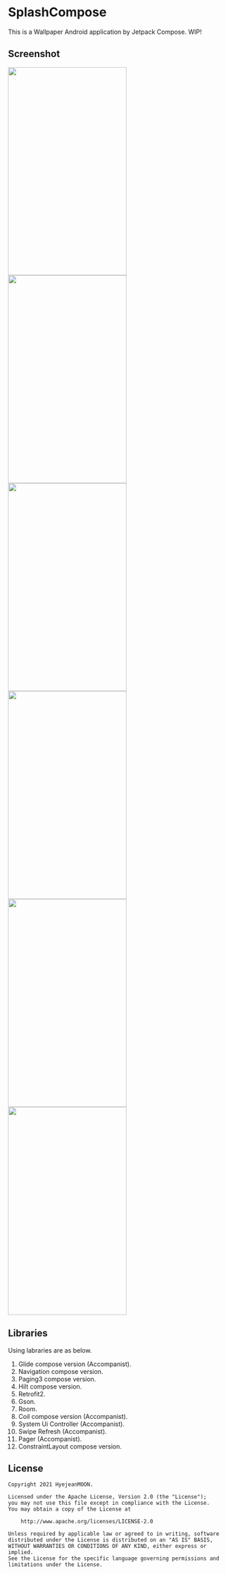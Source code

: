 # SplashCompose
This is a Wallpaper Android application by Jetpack Compose. WIP!

## Screenshot
<img width="269" height="472" src="https://github.com/HyejeanMOON/SplashCompose/blob/main/screenshot/splash_wallpaper_1.png"/><img width="269" height="472" src="https://github.com/HyejeanMOON/SplashCompose/blob/main/screenshot/splash_wallpaper_2.png"/><img width="269" height="472" src="https://github.com/HyejeanMOON/SplashCompose/blob/main/screenshot/splash_wallpaper_6.png"/>
<img width="269" height="472" src="https://github.com/HyejeanMOON/SplashCompose/blob/main/screenshot/splash_wallpaper_3.png"/><img width="269" height="472" src="https://github.com/HyejeanMOON/SplashCompose/blob/main/screenshot/splash_wallpaper_4.png"/><img width="269" height="472" src="https://github.com/HyejeanMOON/SplashCompose/blob/main/screenshot/splash_wallpaper_5.png"/>


## Libraries

Using labraries are as below.
1. Glide compose version (Accompanist).
2. Navigation compose version.
3. Paging3 compose version.
4. Hilt compose version.
5. Retrofit2.
6. Gson.
7. Room.
8. Coil compose version (Accompanist).
9. System Ui Controller (Accompanist).
10. Swipe Refresh (Accompanist).
11. Pager (Accompanist).
12. ConstraintLayout compose version.


## License
```
Copyright 2021 HyejeanMOON.

Licensed under the Apache License, Version 2.0 (the "License");
you may not use this file except in compliance with the License.
You may obtain a copy of the License at

    http://www.apache.org/licenses/LICENSE-2.0

Unless required by applicable law or agreed to in writing, software
distributed under the License is distributed on an "AS IS" BASIS,
WITHOUT WARRANTIES OR CONDITIONS OF ANY KIND, either express or implied.
See the License for the specific language governing permissions and
limitations under the License.

```
